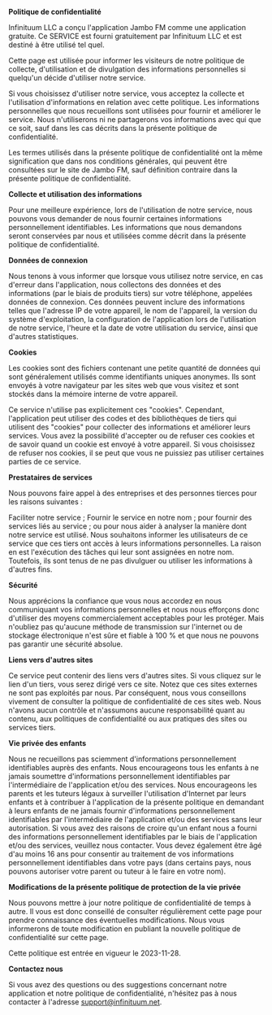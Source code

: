 **Politique de confidentialité**

Infinituum LLC a conçu l'application Jambo FM comme une application gratuite. Ce SERVICE est fourni gratuitement par Infinituum LLC et est destiné à être utilisé tel quel.

Cette page est utilisée pour informer les visiteurs de notre politique de collecte, d'utilisation et de divulgation des informations personnelles si quelqu'un décide d'utiliser notre service.

Si vous choisissez d'utiliser notre service, vous acceptez la collecte et l'utilisation d'informations en relation avec cette politique. Les informations personnelles que nous recueillons sont utilisées pour fournir et améliorer le service. Nous n'utiliserons ni ne partagerons vos informations avec qui que ce soit, sauf dans les cas décrits dans la présente politique de confidentialité.

Les termes utilisés dans la présente politique de confidentialité ont la même signification que dans nos conditions générales, qui peuvent être consultées sur le site de Jambo FM, sauf définition contraire dans la présente politique de confidentialité.

**Collecte et utilisation des informations**

Pour une meilleure expérience, lors de l'utilisation de notre service, nous pouvons vous demander de nous fournir certaines informations personnellement identifiables. Les informations que nous demandons seront conservées par nous et utilisées comme décrit dans la présente politique de confidentialité.

**Données de connexion**

Nous tenons à vous informer que lorsque vous utilisez notre service, en cas d'erreur dans l'application, nous collectons des données et des informations (par le biais de produits tiers) sur votre téléphone, appelées données de connexion. Ces données peuvent inclure des informations telles que l'adresse IP de votre appareil, le nom de l'appareil, la version du système d'exploitation, la configuration de l'application lors de l'utilisation de notre service, l'heure et la date de votre utilisation du service, ainsi que d'autres statistiques.

**Cookies**

Les cookies sont des fichiers contenant une petite quantité de données qui sont généralement utilisés comme identifiants uniques anonymes. Ils sont envoyés à votre navigateur par les sites web que vous visitez et sont stockés dans la mémoire interne de votre appareil.

Ce service n'utilise pas explicitement ces "cookies". Cependant, l'application peut utiliser des codes et des bibliothèques de tiers qui utilisent des "cookies" pour collecter des informations et améliorer leurs services. Vous avez la possibilité d'accepter ou de refuser ces cookies et de savoir quand un cookie est envoyé à votre appareil. Si vous choisissez de refuser nos cookies, il se peut que vous ne puissiez pas utiliser certaines parties de ce service.

**Prestataires de services**

Nous pouvons faire appel à des entreprises et des personnes tierces pour les raisons suivantes :

Faciliter notre service ;
Fournir le service en notre nom ;
pour fournir des services liés au service ; ou
pour nous aider à analyser la manière dont notre service est utilisé.
Nous souhaitons informer les utilisateurs de ce service que ces tiers ont accès à leurs informations personnelles. La raison en est l'exécution des tâches qui leur sont assignées en notre nom. Toutefois, ils sont tenus de ne pas divulguer ou utiliser les informations à d'autres fins.

**Sécurité**

Nous apprécions la confiance que vous nous accordez en nous communiquant vos informations personnelles et nous nous efforçons donc d'utiliser des moyens commercialement acceptables pour les protéger. Mais n'oubliez pas qu'aucune méthode de transmission sur l'internet ou de stockage électronique n'est sûre et fiable à 100 % et que nous ne pouvons pas garantir une sécurité absolue.

**Liens vers d'autres sites**

Ce service peut contenir des liens vers d'autres sites. Si vous cliquez sur le lien d'un tiers, vous serez dirigé vers ce site. Notez que ces sites externes ne sont pas exploités par nous. Par conséquent, nous vous conseillons vivement de consulter la politique de confidentialité de ces sites web. Nous n'avons aucun contrôle et n'assumons aucune responsabilité quant au contenu, aux politiques de confidentialité ou aux pratiques des sites ou services tiers.

**Vie privée des enfants**

Nous ne recueillons pas sciemment d'informations personnellement identifiables auprès des enfants. Nous encourageons tous les enfants à ne jamais soumettre d'informations personnellement identifiables par l'intermédiaire de l'application et/ou des services. Nous encourageons les parents et les tuteurs légaux à surveiller l'utilisation d'Internet par leurs enfants et à contribuer à l'application de la présente politique en demandant à leurs enfants de ne jamais fournir d'informations personnellement identifiables par l'intermédiaire de l'application et/ou des services sans leur autorisation. Si vous avez des raisons de croire qu'un enfant nous a fourni des informations personnellement identifiables par le biais de l'application et/ou des services, veuillez nous contacter. Vous devez également être âgé d'au moins 16 ans pour consentir au traitement de vos informations personnellement identifiables dans votre pays (dans certains pays, nous pouvons autoriser votre parent ou tuteur à le faire en votre nom).

**Modifications de la présente politique de protection de la vie privée**

Nous pouvons mettre à jour notre politique de confidentialité de temps à autre. Il vous est donc conseillé de consulter régulièrement cette page pour prendre connaissance des éventuelles modifications. Nous vous informerons de toute modification en publiant la nouvelle politique de confidentialité sur cette page.

Cette politique est entrée en vigueur le 2023-11-28.

**Contactez nous**

Si vous avez des questions ou des suggestions concernant notre application et notre politique de confidentialité, n'hésitez pas à nous contacter à l'adresse support@infinituum.net.
